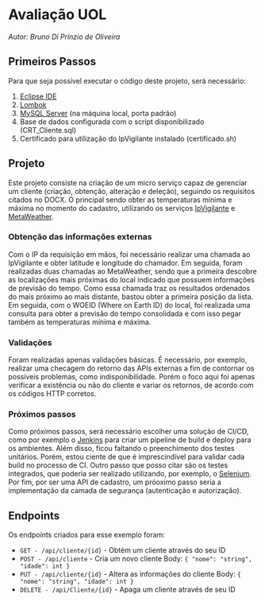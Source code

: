 # Avaliação UOL
*Autor: Bruno Di Prinzio de Oliveira*

## Primeiros Passos
Para que seja possível executar o código deste projeto, será necessário:
1. [Eclipse IDE](https://www.eclipse.org)
2. [Lombok](https://projectlombok.org)
3. [MySQL Server](https://www.mysql.com/) (na máquina local, porta padrão)
4. Base de dados configurada com o script disponibilizado (CRT_Cliente.sql)
5. Certificado para utilização do IpVigilante instalado (certificado.sh)

## Projeto
Este projeto consiste na criação de um micro serviço capaz de gerenciar um cliente (criação, obtenção, alteração e deleção), seguindo os requisitos citados no DOCX. O principal sendo obter as temperaturas mínima e máxima no momento do cadastro, utilizando os serviços [IpVigilante](https://www.ipvigilante.com) e [MetaWeather](https://www.metaweather.com).

### Obtenção das informações externas
Com o IP da requisição em mãos, foi necessário realizar uma chamada ao IpVigilante e obter latitude e longitude do chamador. Em seguida, foram realizadas duas chamadas ao MetaWeather, sendo que a primeira descobre as localizações mais próximas do local indicado que possuem informações de previsão do tempo. Como essa chamada traz os resultados ordenados do mais próximo ao mais distante, bastou obter a primeira posição da lista. Em seguida, com o WOEID (Where on Earth ID) do local, foi realizada uma consulta para obter a previsão do tempo consolidada e com isso pegar também as temperaturas mínima e máxima.

### Validações
Foram realizadas apenas validações básicas. É necessário, por exemplo, realizar uma checagem do retorno das APIs externas a fim de contornar os possíveis problemas, como indisponibilidade. Porém o foco aqui foi apenas verificar a existência ou não do cliente e variar os retornos, de acordo com os códigos HTTP corretos.

### Próximos passos
Como próximos passos, será necessário escolher uma solução de CI/CD, como por exemplo o [Jenkins](https://jenkins.io/) para criar um pipeline de build e deploy para os ambientes.
Além disso, ficou faltando o preenchimento dos testes unitários. Porém, estou ciente de que é imprescindível para validar cada build no processo de CI.
Outro passo que posso citar são os testes integrados, que poderia ser realizado utilizando, por exemplo, o [Selenium](https://www.seleniumhq.org/).
Por fim, por ser uma API de cadastro, um próoximo passo seria a implementação da camada de segurança (autenticação e autorização).

## Endpoints
Os endpoints criados para esse exemplo foram:

* `GET - /api/cliente/{id}` - Obtém um cliente através do seu ID
* `POST - /api/cliente` - Cria um novo cliente
  Body: `{ "nome": "string", "idade": int }`
* `PUT - /api/cliente/{id}` - Altera as informações do cliente
  Body: `{ "nome": "string", "idade": int }`
* `DELETE - /api/Cliente/{id}` - Apaga um cliente através de seu ID
